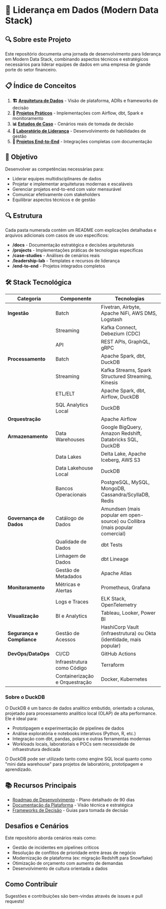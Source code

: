 # 🎯 Liderança em Dados (Modern Data Stack)

## 🔍 Sobre este Projeto

Este repositório documenta uma jornada de desenvolvimento para liderança em Modern Data Stack, combinando aspectos técnicos e estratégicos necessários para liderar equipes de dados em uma empresa de grande porte do setor financeiro.

## 📋 Índice de Conceitos

1. **🏗️ [Arquitetura de Dados](./docs/README.md)** - Visão de plataforma, ADRs e frameworks de decisão
2. **🔄 [Projetos Práticos](./projects/README.md)** - Implementações com Airflow, dbt, Spark e monitoramento
3. **📊 [Estudos de Caso](./case-studies/README.md)** - Cenários reais de tomada de decisão
4. **👥 [Laboratório de Liderança](./leadership-lab/README.md)** - Desenvolvimento de habilidades de gestão
5. **🚀 [Projetos End-to-End](./end-to-end/README.md)** - Integrações completas com documentação

## 🌟 Objetivo

Desenvolver as competências necessárias para:
- Liderar equipes multidisciplinares de dados
- Projetar e implementar arquiteturas modernas e escaláveis
- Gerenciar projetos end-to-end com valor mensurável
- Comunicar efetivamente com stakeholders
- Equilibrar aspectos técnicos e de gestão

## 🔍 Estrutura

Cada pasta numerada contém um README com explicações detalhadas e arquivos adicionais com casos de uso específicos:

- **/docs** - Documentação estratégica e decisões arquiteturais
- **/projects** - Implementações práticas de tecnologias específicas
- **/case-studies** - Análises de cenários reais
- **/leadership-lab** - Templates e recursos de liderança
- **/end-to-end** - Projetos integrados completos

## 🛠️ Stack Tecnológica

| Categoria | Componente | Tecnologias |
|-----------|------------|-------------|
| **Ingestão** | Batch | Fivetran, Airbyte, Apache NiFi, AWS DMS, Logstash |
| | Streaming | Kafka Connect, Debezium (CDC) |
| | API | REST APIs, GraphQL, gRPC |
| **Processamento** | Batch | Apache Spark, dbt, DuckDB |
| | Streaming | Kafka Streams, Spark Structured Streaming, Kinesis |
| | ETL/ELT | Apache Spark, dbt, Airflow, DuckDB |
| | SQL Analytics Local | DuckDB |
| **Orquestração** | | Apache Airflow |
| **Armazenamento** | Data Warehouses | Google BigQuery, Amazon Redshift, Databricks SQL, DuckDB |
| | Data Lakes | Delta Lake, Apache Iceberg, AWS S3 |
| | Data Lakehouse Local | DuckDB |
| | Bancos Operacionais | PostgreSQL, MySQL, MongoDB, Cassandra/ScyllaDB, Redis |
| **Governança de Dados** | Catálogo de Dados | Amundsen (mais popular em open-source) ou Collibra (mais popular comercial) |
| | Qualidade de Dados | dbt Tests |
| | Linhagem de Dados | dbt Lineage |
| | Gestão de Metadados | Apache Atlas |
| **Monitoramento** | Métricas e Alertas | Prometheus, Grafana |
| | Logs e Traces | ELK Stack, OpenTelemetry |
| **Visualização** | BI e Analytics | Tableau, Looker, Power BI |
| **Segurança e Compliance** | Gestão de Acessos | HashiCorp Vault (infraestrutura) ou Okta (identidade, mais popular) |
| **DevOps/DataOps** | CI/CD | GitHub Actions |
| | Infraestrutura como Código | Terraform |
| | Containerização e Orquestração | Docker, Kubernetes |

### Sobre o DuckDB

O DuckDB é um banco de dados analítico embutido, orientado a colunas, projetado para processamento analítico local (OLAP) de alta performance. Ele é ideal para:
- Prototipagem e experimentação de pipelines de dados
- Análise exploratória e notebooks interativos (Python, R, etc.)
- Integração com dbt, pandas, polars e outras ferramentas modernas
- Workloads locais, laboratoriais e POCs sem necessidade de infraestrutura dedicada

O DuckDB pode ser utilizado tanto como engine SQL local quanto como "mini data warehouse" para projetos de laboratório, prototipagem e aprendizado.

## 📚 Recursos Principais

- [Roadmap de Desenvolvimento](ROADMAP.md) - Plano detalhado de 90 dias
- [Documentação da Plataforma](./docs/platform-vision.md) - Visão técnica e estratégica
- [Frameworks de Decisão](./docs/decision-frameworks.md) - Guias para tomada de decisão

## Desafios e Cenários

Este repositório aborda cenários reais como:
- Gestão de incidentes em pipelines críticos
- Resolução de conflitos de prioridade entre áreas de negócio
- Modernização de plataforma (ex: migração Redshift para Snowflake)
- Otimização de orçamento com aumento de demandas
- Desenvolvimento de cultura orientada a dados

## Como Contribuir

Sugestões e contribuições são bem-vindas através de issues e pull requests!
